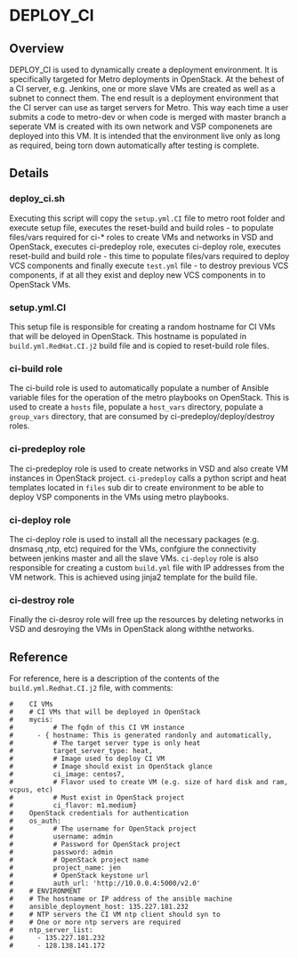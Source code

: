 # DEPLOY_CI

## Overview

DEPLOY_CI is used to dynamically create a deployment environment. It is specifically targeted for Metro deployments in OpenStack. At the behest of a CI server, e.g. Jenkins, one or more slave VMs are created as well as a subnet to connect them. The end result is a deployment environment that the CI server can use as target servers for Metro. This way each time a user submits a code to metro-dev or when code is merged with master branch a seperate VM is created with its own network and VSP componenets are deployed into this VM. It is intended that the environment live only as long as required, being torn down automatically after testing is complete.   

## Details

### deploy_ci.sh

Executing this script will copy the `setup.yml.CI` file to metro root folder and execute setup file, executes the reset-build and build roles - to populate files/vars required for ci-* roles to create VMs and networks in VSD and OpenStack, executes ci-predeploy role, executes ci-deploy role, executes reset-build and build role - this time to populate files/vars required to deploy VCS components and finally execute `test.yml` file - to destroy previous VCS components, if at all they exist and deploy new VCS components in to OpenStack VMs.
 
### setup.yml.CI

This setup file is responsible for creating a random hostname for CI VMs that will be deloyed in OpenStack. This hostname is populated in `build.yml.RedHat.CI.j2` build file and is copied to reset-build role files.

### ci-build role

The ci-build role is used to automatically populate a number of Ansible variable files for the operation of the metro playbooks on OpenStack. This is used to create a `hosts` file, populate a `host_vars` directory, populate a `group_vars` directory, that are consumed by ci-predeploy/deploy/destroy roles.

### ci-predeploy role

The ci-predeploy role is used to create networks in VSD and also create VM instances in OpenStack project. `ci-predeploy` calls a python script and heat templates located in `files` sub dir to create environment to be able to deploy VSP components in the VMs using metro playbooks.


### ci-deploy role

The ci-deploy role is used to install all the necessary packages (e.g. dnsmasq ,ntp, etc) required for the VMs, confgiure the connectivity between jenkins master and all the slave VMs. `ci-deploy` role is also responsible for creating a custom `build.yml` file with IP addresses from the VM network. This is achieved using jinja2 template for the build file.

### ci-destroy role

Finally the ci-desroy role will free up the resources by deleting networks in VSD and desroying the VMs in OpenStack along withthe networks.

## Reference

For reference, here is a description of the contents of the `build.yml.Redhat.CI.j2` file, with comments:

```
#    CI VMs
#    # CI VMs that will be deployed in OpenStack
#    mycis:
#          # The fqdn of this CI VM instance
#      - { hostname: This is generated randonly and automatically,
#          # The target server type is only heat
#          target_server_type: heat,
#          # Image used to deploy CI VM 
#          # Image should exist in OpenStack glance
#          ci_image: centos7,
#          # Flavor used to create VM (e.g. size of hard disk and ram, vcpus, etc)
#          # Must exist in OpenStack project     
#          ci_flavor: m1.medium}
#    OpenStack credentials for authentication
#    os_auth:
#          # The username for OpenStack project
#          username: admin
#          # Password for OpenStack project
#          password: admin
#          # OpenStack project name
#          project_name: jen
#          # OpenStack keystone url
#          auth_url: 'http://10.0.0.4:5000/v2.0'
#    # ENVIRONMENT
#    # The hostname or IP address of the ansible machine
#    ansible_deployment_host: 135.227.181.232
#    # NTP servers the CI VM ntp client should syn to
#    # One or more ntp servers are required
#    ntp_server_list:
#      - 135.227.181.232
#      - 128.138.141.172
```
